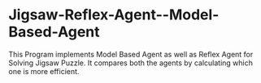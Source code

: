 # Jigsaw-Reflex-Agent--Model-Based-Agent
This Program implements Model Based Agent as well as Reflex Agent for Solving Jigsaw Puzzle.
It compares both the agents by calculating which one is more efficient.
